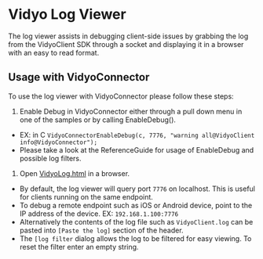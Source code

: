# Vidyo Log Viewer

The log viewer assists in debugging client-side issues by grabbing the log from the VidyoClient SDK through a socket and displaying it in a browser with an easy to read format. 

## Usage with VidyoConnector

To use the log viewer with VidyoConnector please follow these steps:

1. Enable Debug in VidyoConnector either through a pull down menu in one of the samples or by calling EnableDebug().
  * EX: in C `VidyoConnectorEnableDebug(c, 7776, "warning all@VidyoClient info@VidyoConnector");`
  * Please take a look at the ReferenceGuide for usage of EnableDebug and possible log filters.
1. Open [VidyoLog.html](https://vidyo.github.io/log-viewer/VidyoLog.html) in a browser.
  * By default, the log viewer will query port `7776` on localhost. This is useful for clients running on the same endpoint.
  * To debug a remote endpoint such as iOS or Android device, point to the IP address of the device. EX: `192.168.1.100:7776`
  * Alternatively the contents of the log file such as `VidyoClient.log` can be pasted into `[Paste the log]` section of the header.
  * The `[log filter` dialog allows the log to be filtered for easy viewing. To reset the filter enter an empty string.